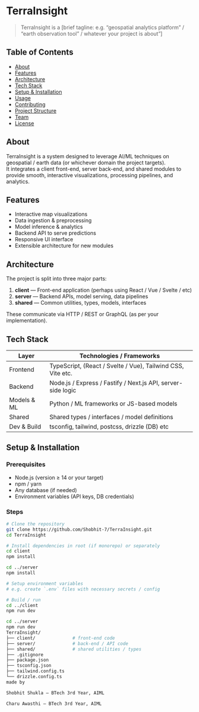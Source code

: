 # TerraInsight

> TerraInsight is a [brief tagline: e.g. “geospatial analytics platform” / “earth observation tool” / whatever your project is about”]

## Table of Contents

- [About](#about)  
- [Features](#features)  
- [Architecture](#architecture)  
- [Tech Stack](#tech-stack)  
- [Setup & Installation](#setup--installation)  
- [Usage](#usage)  
- [Contributing](#contributing)  
- [Project Structure](#project-structure)  
- [Team](#team)  
- [License](#license)  

## About

TerraInsight is a system designed to leverage AI/ML techniques on geospatial / earth data (or whichever domain the project targets).  
It integrates a client front-end, server back-end, and shared modules to provide smooth, interactive visualizations, processing pipelines, and analytics.

## Features

- Interactive map visualizations  
- Data ingestion & preprocessing  
- Model inference & analytics  
- Backend API to serve predictions  
- Responsive UI interface  
- Extensible architecture for new modules  

## Architecture

The project is split into three major parts:

1. **client** — Front-end application (perhaps using React / Vue / Svelte / etc)  
2. **server** — Backend APIs, model serving, data pipelines  
3. **shared** — Common utilities, types, models, interfaces  

These communicate via HTTP / REST or GraphQL (as per your implementation).  

## Tech Stack

| Layer        | Technologies / Frameworks                     |
|--------------|-----------------------------------------------|
| Frontend     | TypeScript, (React / Svelte / Vue), Tailwind CSS, Vite etc. |
| Backend      | Node.js / Express / Fastify / Next.js API, server-side logic |
| Models & ML  | Python / ML frameworks or JS-based models     |
| Shared       | Shared types / interfaces / model definitions |
| Dev & Build  | tsconfig, tailwind, postcss, drizzle (DB) etc |

## Setup & Installation

### Prerequisites

- Node.js (version ≥ 14 or your target)  
- npm / yarn  
- Any database (if needed)  
- Environment variables (API keys, DB credentials)

### Steps

```bash
# Clone the repository
git clone https://github.com/Shobhit-7/TerraInsight.git
cd TerraInsight

# Install dependencies in root (if monorepo) or separately
cd client
npm install

cd ../server
npm install

# Setup environment variables
# e.g. create `.env` files with necessary secrets / config

# Build / run
cd ../client
npm run dev

cd ../server
npm run dev
TerraInsight/
├── client/              # front-end code  
├── server/              # back-end / API code  
├── shared/              # shared utilities / types  
├── .gitignore  
├── package.json  
├── tsconfig.json  
├── tailwind.config.ts  
└── drizzle.config.ts  
made by

Shobhit Shukla — BTech 3rd Year, AIML

Charu Awasthi — BTech 3rd Year, AIML
